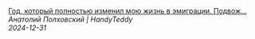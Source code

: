 <!--2024-12-31 16:00:33-->
<div class="yb">
  <a class="nodecor" href="/posts.html?rabota/god_kotoryj_polnostju_izmenil_moju_jizn_v_emigracii_podvoju_itogi_2024">
    <img class="preview" data-videoid="VLtzmKnHWs4" src="https://i3.ytimg.com/vi/VLtzmKnHWs4/hqdefault.jpg" align="middle" alt="">
  </a>
  <div class="inlbl text">
    <a class="nodecor" href="/posts.html?rabota/god_kotoryj_polnostju_izmenil_moju_jizn_v_emigracii_podvoju_itogi_2024">Год, который полностью изменил мою жизнь в эмиграции. Подвож...</a><br>
    <i class="smaller2">Анатолий Полховский | HandyTeddy </i><br>
    <i class="smaller3">2024-12-31</i>
  </div>
</div>
